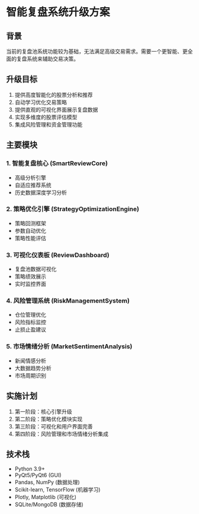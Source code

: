 # 智能复盘系统升级方案

## 背景
当前的复盘池系统功能较为基础，无法满足高级交易需求。需要一个更智能、更全面的复盘系统来辅助交易决策。

## 升级目标
1. 提供高度智能化的股票分析和推荐
2. 自动学习优化交易策略
3. 提供直观的可视化界面展示复盘数据
4. 实现多维度的股票评估模型
5. 集成风险管理和资金管理功能

## 主要模块

### 1. 智能复盘核心 (SmartReviewCore)
- 高级分析引擎
- 自适应推荐系统
- 历史数据深度学习分析

### 2. 策略优化引擎 (StrategyOptimizationEngine)
- 策略回测框架
- 参数自动优化
- 策略性能评估

### 3. 可视化仪表板 (ReviewDashboard)
- 复盘池数据可视化
- 策略绩效展示
- 实时监控界面

### 4. 风险管理系统 (RiskManagementSystem)
- 仓位管理优化
- 风险指标监控
- 止损止盈建议

### 5. 市场情绪分析 (MarketSentimentAnalysis)
- 新闻情感分析
- 大数据趋势分析
- 市场周期识别

## 实施计划
1. 第一阶段：核心引擎升级
2. 第二阶段：策略优化模块实现
3. 第三阶段：可视化和用户界面完善
4. 第四阶段：风险管理和市场情绪分析集成

## 技术栈
- Python 3.9+
- PyQt5/PyQt6 (GUI)
- Pandas, NumPy (数据处理)
- Scikit-learn, TensorFlow (机器学习)
- Plotly, Matplotlib (可视化)
- SQLite/MongoDB (数据存储) 